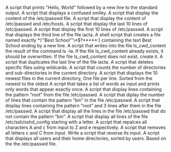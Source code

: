 A script that prints "Hello, World" followed by a new line to the standard output.
A script that displays a confused smiley.
A script that display the content of the /etc/passwd file.
A script that display the content of /etc/passwd and /etc/hosts.
A script that display the last 10 lines of /etc/passwd.
A script that display the first 10 lines of /etc/passwd.
A script that displays the third line of the file iacta.
A shell script that creates a file named exactly \*\\'"Best School"\'\\*$\?\*\*\*\*\*:) containing the text Best School ending by a new line.
A script that writes into the file ls_cwd_content the result of the command ls -la. If the file ls_cwd_content already exists, it should be overwritten. If the file ls_cwd_content does not exist, create it.
A script that duplicates the last line of the file iacta.
A script that deletes specific files using wildcards.
A script that counts the number of directories and sub-directories in the current directory.
A script that displays the 10 newest files in the current directory, One file per line. Sorted from the newest to the oldest
A script that takes a list of words as input and prints only words that appear exactly once.
A script that display lines containing the pattern “root” from the file /etc/passwd.
A script that diplay the number of lines that contain the pattern “bin” in the file /etc/passwd.
A script that display lines containing the pattern “root” and 3 lines after them in the file /etc/passwd.
A script that display all the lines in the file /etc/passwd that do not contain the pattern “bin”.
A script that display all lines of the file /etc/ssh/sshd_config starting with a letter.
A script that repalces all characters A and c from input to Z and e respectively.
A script that removes all letters c and C from input.
Write a script that reverse its input.
A script that displays all users and their home directories, sorted by users. Based on the the /etc/passwd file.
